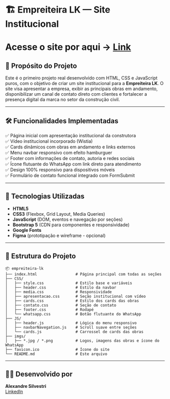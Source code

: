 # 🏗️ Empreiteira LK — Site Institucional

# Acesse o site por aqui -> [Link](https://empreiteiralk.site/)  

## 📌 Propósito do Projeto

Este é o primeiro projeto real desenvolvido com HTML, CSS e JavaScript puros, com o objetivo de criar um site institucional para a **Empreiteira LK**. O site visa apresentar a empresa, exibir as principais obras em andamento, disponibilizar um canal de contato direto com clientes e fortalecer a presença digital da marca no setor da construção civil.

---

## 🛠️ Funcionalidades Implementadas

✅ Página inicial com apresentação institucional da construtora  
✅ Vídeo institucional incorporado (Wistia)  
✅ Cards dinâmicos com obras em andamento e links externos  
✅ Menu navbar responsivo com efeito hamburguer  
✅ Footer com informações de contato, autoria e redes sociais  
✅ Ícone flutuante do WhatsApp com link direto para atendimento  
✅ Design 100% responsivo para dispositivos móveis  
✅ Formulário de contato funcional integrado com FormSubmit  

---

## 🧩 Tecnologias Utilizadas

- **HTML5**  
- **CSS3** (Flexbox, Grid Layout, Media Queries)  
- **JavaScript** (DOM, eventos e navegação por seções)  
- **Bootstrap 5** (CDN para componentes e responsividade)  
- **Google Fonts**  
- **Figma** (prototipação e wireframe - opcional)

---

## 📁 Estrutura do Projeto

```
📦 empreiteira-lk
├── index.html                 # Página principal com todas as seções
├── CSS/
│   ├── style.css              # Estilo base e variáveis
│   ├── header.css             # Estilo da navbar
│   ├── media.css              # Responsividade
│   ├── apresentacao.css       # Seção institucional com vídeo
│   ├── cards.css              # Estilo dos cards das obras
│   ├── contato.css            # Seção de contato
│   ├── footer.css             # Rodapé
│   └── whatsapp.css           # Botão flutuante do WhatsApp
├── JS/
│   ├── header.js              # Lógica do menu responsivo
│   ├── navbarNavegation.js    # Scroll suave entre seções
│   └── cards.js               # Carrossel de cards das obras
├── imgs/
│   ├── *.jpg / *.png          # Logos, imagens das obras e ícone do WhatsApp
├── favicon.ico                # Ícone do site
└── README.md                  # Este arquivo
```

---

## 👨‍💻 Desenvolvido por

**Alexandre Silvestri**  
[LinkedIn](https://www.linkedin.com/in/alexandre-silvestri-2a94ab318)
